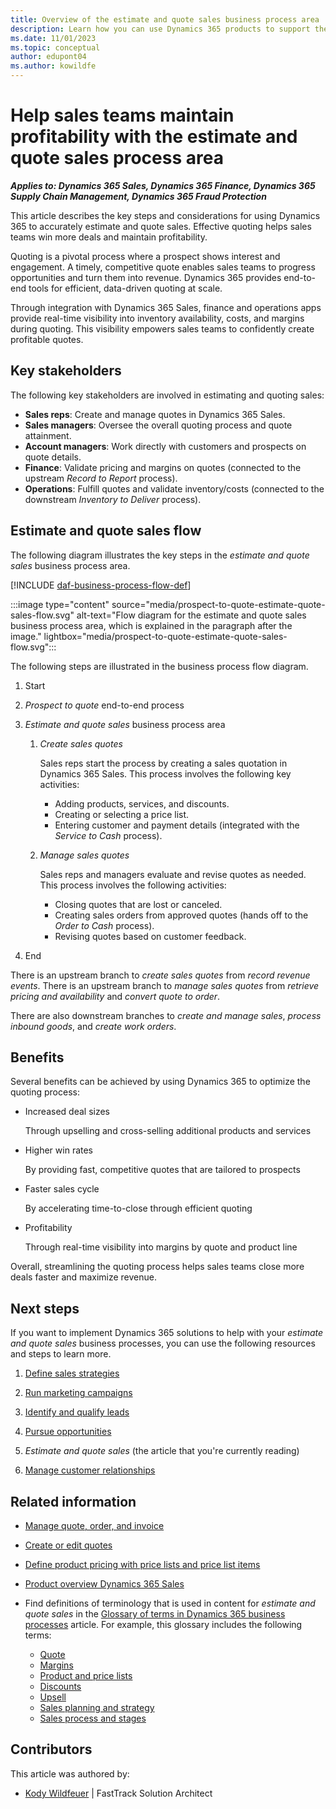 ```yaml
---
title: Overview of the estimate and quote sales business process area
description: Learn how you can use Dynamics 365 products to support the organization's business processes for estimating and quoting sales.
ms.date: 11/01/2023
ms.topic: conceptual
author: edupont04
ms.author: kowildfe
---
```


# Help sales teams maintain profitability with the estimate and quote sales process area

***Applies to: Dynamics 365 Sales, Dynamics 365 Finance, Dynamics 365 Supply Chain Management, Dynamics 365 Fraud Protection***

This article describes the key steps and considerations for using Dynamics 365 to accurately estimate and quote sales. Effective quoting helps sales teams win more deals and maintain profitability.

Quoting is a pivotal process where a prospect shows interest and engagement. A timely, competitive quote enables sales teams to progress opportunities and turn them into revenue. Dynamics 365 provides end-to-end tools for efficient, data-driven quoting at scale.

Through integration with Dynamics 365 Sales, finance and operations apps provide real-time visibility into inventory availability, costs, and margins during quoting. This visibility empowers sales teams to confidently create profitable quotes.

## Key stakeholders

The following key stakeholders are involved in estimating and quoting sales:

- **Sales reps**: Create and manage quotes in Dynamics 365 Sales.
- **Sales managers**: Oversee the overall quoting process and quote attainment.
- **Account managers**: Work directly with customers and prospects on quote details.
- **Finance**: Validate pricing and margins on quotes (connected to the upstream *Record to Report* process).
- **Operations**: Fulfill quotes and validate inventory/costs (connected to the downstream *Inventory to Deliver* process).

## Estimate and quote sales flow

The following diagram illustrates the key steps in the *estimate and quote sales* business process area.

[!INCLUDE [daf-business-process-flow-def](~/../shared-content/shared/guidance-includes/daf-business-process-flow-def.md)]

:::image type="content" source="media/prospect-to-quote-estimate-quote-sales-flow.svg" alt-text="Flow diagram for the estimate and quote sales business process area, which is explained in the paragraph after the image." lightbox="media/prospect-to-quote-estimate-quote-sales-flow.svg":::

The following steps are illustrated in the business process flow diagram.

1. Start
1. *Prospect to quote* end-to-end process
1. *Estimate and quote sales* business process area

    1. *Create sales quotes*

        Sales reps start the process by creating a sales quotation in Dynamics 365 Sales. This process involves the following key activities:

        - Adding products, services, and discounts.
        - Creating or selecting a price list.
        - Entering customer and payment details (integrated with the *Service to Cash* process).

    1. *Manage sales quotes*

        Sales reps and managers evaluate and revise quotes as needed. This process involves the following activities:

        - Closing quotes that are lost or canceled.
        - Creating sales orders from approved quotes (hands off to the *Order to Cash* process).
        - Revising quotes based on customer feedback.

1. End

There is an upstream branch to *create sales quotes* from *record revenue events*. There is an upstream branch to *manage sales quotes* from *retrieve pricing and availability* and *convert quote to order*.

There are also downstream branches to *create and manage sales*, *process inbound goods*, and *create work orders*.

## Benefits

Several benefits can be achieved by using Dynamics 365 to optimize the quoting process:

- Increased deal sizes

    Through upselling and cross-selling additional products and services

- Higher win rates

    By providing fast, competitive quotes that are tailored to prospects

- Faster sales cycle

    By accelerating time-to-close through efficient quoting

- Profitability

    Through real-time visibility into margins by quote and product line

Overall, streamlining the quoting process helps sales teams close more deals faster and maximize revenue.

## Next steps

If you want to implement Dynamics 365 solutions to help with your *estimate and quote sales* business processes, you can use the following resources and steps to learn more.

1. [Define sales strategies](prospect-to-quote-define-sales-strategy-overview.md)

2. [Run marketing campaigns](prospect-to-quote-run-marketing-campaigns-overview.md)

3. [Identify and qualify leads](prospect-to-quote-identify-qualify-leads.md)

4. [Pursue opportunities](prospect-to-quote-pursue-opportunities-overview.md)

5. *Estimate and quote sales* (the article that you're currently reading)

6. [Manage customer relationships](prospect-to-quote-manage-customer-relationships.md)

## Related information

- [Manage quote, order, and invoice](/dynamics365/sales/sales-transactions)
- [Create or edit quotes](/dynamics365/sales/create-edit-quote-sales)
- [Define product pricing with price lists and price list items](/dynamics365/sales/create-price-lists-price-list-items-define-pricing-products) 
- [Product overview Dynamics 365 Sales](https://dynamics.microsoft.com/sales)
- Find definitions of terminology that is used in content for *estimate and quote sales* in the [Glossary of terms in Dynamics 365 business processes](glossary.md) article. For example, this glossary includes the following terms:

    - [Quote](glossary.md#quote)
    - [Margins](glossary.md#margins)
    - [Product and price lists](glossary.md#product-and-price-lists)
    - [Discounts](glossary.md#discounts)
    - [Upsell](glossary.md#upsell)
    - [Sales planning and strategy](glossary.md#sales-planning-and-strategy)
    - [Sales process and stages](glossary.md#sales-process-and-stages)

<!-- 
## Tags

*Products:* Dynamics 365 Sales

*Industries:* Agriculture, Manufacturing, Retail, Professional Services, Public Sector

*Roles:* Sales Manager, Sales Rep, Finance Manager, Operations Manage -->

## Contributors

This article was authored by:

- [Kody Wildfeuer]( https://www.linkedin.com/in/kody-wildfeuer/) \| FastTrack Solution Architect
